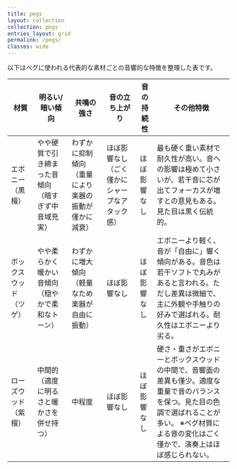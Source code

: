 ```yaml
---
title: pegs
layout: collection
collection: pegs
entries_layout: grid
permalink: /pegs/
classes: wide
---
```


以下はペグに使われる代表的な素材ごとの音響的な特徴を整理した表です。

| **材質**      | **明るい/暗い傾向**              | **共鳴の強さ**     | **音の立ち上がり**             | **音の持続性** | **その他特徴** |
| ----------- | ------------------------- | -------------------------- | ----------------------- | --------- | --------------------------------------------------------------------------------------------------------------------------------------- |
| エボニー（黒檀）    | やや硬質で引き締まった音傾向（暗すぎず中音域充実） | わずかに抑制傾向（重量により楽器の振動が僅かに減衰） | ほぼ影響なし（ごく僅かにシャープなアタック感） | ほぼ影響なし    | 最も硬く重い素材で耐久性が高い。音への影響は極めて小さいが、若干音に芯が出てフォーカスが増すとの意見もある。見た目は黒く伝統的。                                    |
| ボックスウッド（ツゲ） | やや柔らかく暖かい音傾向（穏やかで柔和なトーン）  | わずかに増大傾向（軽量なため楽器が自由に振動）    | ほぼ影響なし | ほぼ影響なし    | エボニーより軽く、音が「自由に」響く傾向がある。音色は若干ソフトで丸みがあると言われる。ただし差異は微細で、主に外観や手触りの好みで選ばれる。耐久性はエボニーより劣る。                |
| ローズウッド（紫檀）  | 中間的（適度に明るさと暖かさを併せ持つ）      | 中程度                        | ほぼ影響なし                  | ほぼ影響なし    | 硬さ・重さがエボニーとボックスウッドの中間で、音響面の差異も僅少。適度な重量で音のバランスを保つ。見た目の色調で選ばれることが多い。 ※ペグ材質による音の変化はごく僅かで、演奏上はほぼ感じられない。 |
